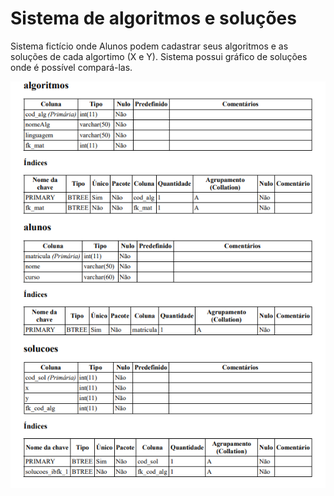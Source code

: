 # Sistema de algoritmos e soluções

Sistema fictício onde Alunos podem cadastrar seus algoritmos e as soluções de cada algortimo (X e Y). Sistema possui gráfico de soluções onde é possível compará-las.


![Dicionário de Dados](dicionario-dados.png)
